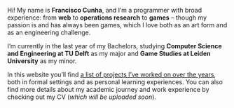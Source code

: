 Hi! My name is **Francisco Cunha**, and I’m a programmer with broad experience: from **web** to **operations research** to **games** – though my passion is and has always been games, which I love both as an art form and as an engineering challenge.

I’m currently in the last year of my Bachelors, studying **Computer Science and Engineering at TU Delft** as my major and **Game Studies at Leiden University** as my minor.

In this website you’ll find [a list of projects I’ve worked on over the years](/portfolio), both in formal settings and as personal learning experiences. You can also find more details about my academic journey and work experience by checking out my CV (_which will be uploaded soon_).

<style lang="postcss">
	p {
		@apply mt-4;
		@apply text-lg;
        @apply leading-6;
	}

    a {
        @apply underline;
    }
</style>
